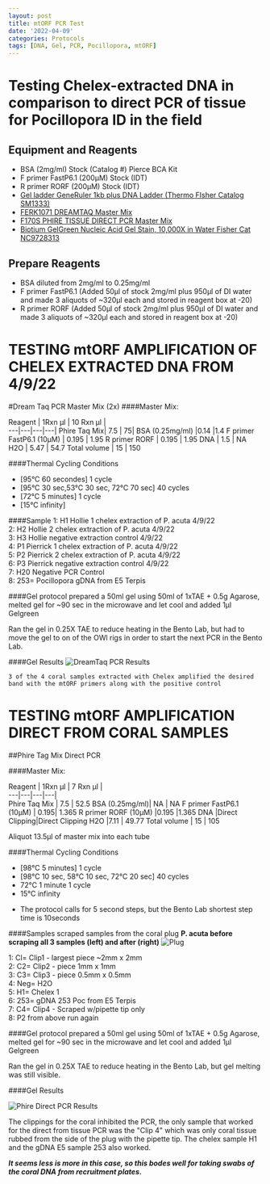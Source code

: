 ```yaml
---
layout: post
title: mtORF PCR Test
date: '2022-04-09'
categories: Protocols
tags: [DNA, Gel, PCR, Pocillopora, mtORF]
---
```

# Testing Chelex-extracted DNA in comparison to direct PCR of tissue for Pocillopora ID in the field

## Equipment and Reagents
- BSA	(2mg/ml) Stock (Catalog #)   Pierce BCA Kit
- F primer FastP6.1	(200µM) Stock (IDT)   
- R primer RORF	(200µM) Stock (IDT)    
- [Gel ladder GeneRuler 1kb plus DNA Ladder (Thermo FIsher Catalog SM1333)](https://github.com/hputnam/Putnam_Lab_Notebook/blob/master/images/SM1333_GeneRuler_1kb_Plus_DNALadder.pdf)       
- [FERK1071 DREAMTAQ Master Mix](https://github.com/hputnam/Putnam_Lab_Notebook/blob/master/images/MAN0012702_DreamTaq_K1071_UG.pdf)   
- [F170S PHIRE TISSUE DIRECT PCR Master Mix](https://github.com/hputnam/Putnam_Lab_Notebook/blob/master/images/F-170_QR_TS_5_Phire_PCR_Mix.pdf)  
- [Biotium GelGreen Nucleic Acid Gel Stain, 10,000X in Water Fisher Cat NC9728313](https://www.fishersci.com/shop/products/gel-green-stain-5ml/NC9728313#?keyword=NC9728313)


## Prepare Reagents
- BSA diluted from 2mg/ml to 0.25mg/ml 
- F primer FastP6.1	(Added 50µl of stock 2mg/ml plus 950µl of DI water and made 3 aliquots of ~320µl each and stored in reagent box at -20)    
- R primer RORF	(Added 50µl of stock 2mg/ml plus 950µl of DI water and made 3 aliquots of ~320µl each and stored in reagent box at -20)    


# TESTING mtORF AMPLIFICATION OF CHELEX EXTRACTED DNA FROM 4/9/22
#Dream Taq PCR Master Mix (2x)
####Master Mix:

Reagent | 1Rxn µl | 10 Rxn µl |  
---|---|---|---| 
Phire Taq Mix| 		7.5		|	75|
BSA	 (0.25mg/ml)	|0.14	|1.4
F primer FastP6.1 (10µM) |	0.195	|	1.95
R primer RORF		|	0.195	|	1.95
DNA		|				1.5		| NA	
H2O			|			5.47	|	54.7
Total volume 		|	15		|	150

####Thermal Cycling Conditions 
- [95°C 60 secondes] 1 cycle
- [95°C 30 sec,53°C 30 sec, 72°C 70 sec] 40 cycles
- [72°C 5 minutes] 1 cycle
- [15°C infinity]

####Sample
1: H1 Hollie 1 chelex extraction of P. acuta 4/9/22   
2: H2 Hollie 2 chelex extraction of P. acuta 4/9/22   
3: H3 Hollie negative extraction control 4/9/22   
4: P1 Pierrick 1 chelex extraction of P. acuta 4/9/22   
5: P2 Pierrick 2 chelex extraction of P. acuta 4/9/22   
6: P3 Pierrick negative extraction control 4/9/22   
7: H20 Negative PCR Control   
8: 253= Pocillopora gDNA  from E5 Terpis   

####Gel protocol
prepared a 50ml gel using 50ml of 1xTAE + 0.5g Agarose, melted gel for ~90 sec in the microwave and let cool and added 1µl Gelgreen

Ran the gel in 0.25X TAE to reduce heating in the Bento Lab, but had to move the gel to on of the OWl rigs in order to start the next PCR in the Bento Lab.

####Gel Results
![DreamTaq PCR Results](https://github.com/hputnam/Putnam_Lab_Notebook/blob/master/images/20220411_DreamTaq_Gel.jpeg?raw=true)

```3 of the 4 coral samples extracted with Chelex amplified the desired band with the mtORF primers along with the positive control```



# TESTING mtORF AMPLIFICATION DIRECT FROM CORAL SAMPLES

##Phire Tag Mix Direct PCR

####Master Mix:  

Reagent | 1Rxn µl | 7 Rxn µl |   
---|---|---|---|   
Phire Taq Mix 	|	7.5		|	52.5
BSA	(0.25mg/ml)| NA |	NA
F primer FastP6.1 (10µM) |	0.195|		1.365
R primer RORF	(10µM)	|0.195	|1.365
DNA	|Direct Clipping|Direct Clipping
H2O |7.11	|	49.77
Total volume 	|		15		|	105
    
Aliquot 13.5µl of master mix into each tube
    
    
####Thermal Cycling Conditions   
- [98°C 5 minutes] 1 cycle
- [98°C 10 sec, 58°C 10 sec, 72°C 20 sec] 40 cycles
- 72°C 1 minute 1 cycle
- 15°C infinity
* The protocol calls for 5 second steps, but the Bento Lab shortest step time is 10seconds

####Samples
scraped samples from the coral plug **P. acuta before scraping all 3 samples (left) and after (right)**
![Plug](https://raw.githubusercontent.com/hputnam/Putnam_Lab_Notebook/master/images/20220411_plug_sample.png)


1: Cl= Clip1 - largest piece ~2mm x 2mm   
2: C2= Clip2 - piece 1mm x 1mm   
3: C3= Clip3 - piece 0.5mm x 0.5mm   
4: Neg= H2O   
5: H1= Chelex 1   
6: 253= gDNA 253 Poc from E5 Terpis    
7: C4= Clip4 - Scraped w/pipette tip only   
8: P2 from above run again

####Gel protocol
prepared a 50ml gel using 50ml of 1xTAE + 0.5g Agarose, melted gel for ~90 sec in the microwave and let cool and added 1µl Gelgreen

Ran the gel in 0.25X TAE to reduce heating in the Bento Lab, but gel melting was still visible.

####Gel Results

![Phire Direct PCR Results](https://raw.githubusercontent.com/hputnam/Putnam_Lab_Notebook/master/images/20220411_PhireDirectPCR_Gel.jpeg)

The clippings for the coral inhibited the PCR, the only sample that worked for the direct from tissue PCR was the "Clip 4" which was only coral tissue rubbed from the side of the plug with the pipette tip. The chelex sample H1 and the gDNA E5 sample 253 also worked. 

_**It seems less is more in this case, so this bodes well for taking swabs of the coral DNA from recruitment plates.**_




